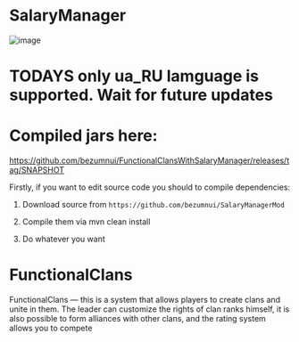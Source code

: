 # SalaryManager
![image](https://github.com/bezumnui/FunctionalClansWithSalaryManager/assets/57602929/8e3b8f07-4104-4b48-beb3-b6f5a098524d)

# TODAYS only ua_RU lamguage is supported. Wait for future updates
# Compiled jars here:
https://github.com/bezumnui/FunctionalClansWithSalaryManager/releases/tag/SNAPSHOT

Firstly, if you want to edit source code you should to compile dependencies:

1. Download source from `https://github.com/bezumnui/SalaryManagerMod`

2. Compile them via mvn clean install

3. Do whatever you want



# FunctionalClans
FunctionalClans — this is a system that allows players to create clans and unite in them. The leader can customize the rights of clan ranks himself, it is also possible to form alliances with other clans, and the rating system allows you to compete​
